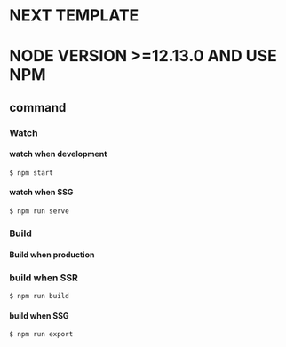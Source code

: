 # NEXT TEMPLATE
# NODE VERSION >=12.13.0 AND USE NPM

## command

### Watch

#### watch when development

```shell script
$ npm start
```

#### watch when SSG

```shell script
$ npm run serve
```

### Build

#### Build when production

### build when SSR

```shell script
$ npm run build
```

#### build when SSG

```shell script
$ npm run export
```
